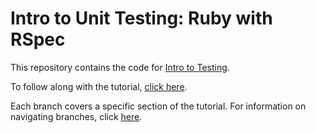 # Intro to Unit Testing: Ruby with RSpec

This repository contains the code for [Intro to Testing](http://feministy.github.io/testing).

To follow along with the tutorial, [click here](http://feministy.github.io/testing/ruby/calculator/unit/tutorial/2014/01/24/ruby-rspec.html).

Each branch covers a specific section of the tutorial. For information on navigating branches, click [here](http://feministy.github.io/testing/basics/2014/01/29/using-github-branches.html).
